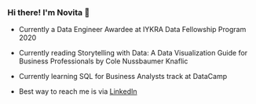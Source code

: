 ### Hi there! I'm Novita 👋

- Currently a Data Engineer Awardee at IYKRA Data Fellowship Program 2020

- Currently reading Storytelling with Data: A Data Visualization Guide for Business Professionals by Cole Nussbaumer Knaflic

- Currently learning SQL for Business Analysts track at DataCamp

- Best way to reach me is via [LinkedIn](https://www.linkedin.com/in/novita-sari-73a310111/)

<!--
**NovitaSari04/NovitaSari04** is a ✨ _special_ ✨ repository because its `README.md` (this file) appears on your GitHub profile.



- 🌱 I’m currently learning ... 🔭 👯

- 👯 I’m looking to collaborate on ...

- 🤔 I’m looking for help with ...

- 💬 Ask me about ...

- 📫 How to reach me: ...

- 😄 Pronouns: ...

- ⚡ Fun fact: ...
